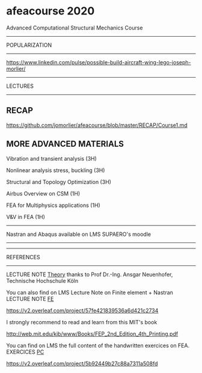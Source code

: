 # afeacourse 2020
Advanced Computational Structural Mechanics Course 

****
POPULARIZATION
****

https://www.linkedin.com/pulse/possible-build-aircraft-wing-lego-joseph-morlier/

****
LECTURES
****

## RECAP

https://github.com/jomorlier/afeacourse/blob/master/RECAP/Course1.md

## MORE ADVANCED MATERIALS 

Vibration and transient analysis (3H)

Nonlinear analysis stress, buckling (3H)

Structural and Topology Optimization (3H)

Airbus Overview on CSM (1H)

FEA for Multiphysics applications (1H)

V&V in FEA (1H)


****
Nastran and Abaqus available on LMS SUPAERO's moodle 
****

****
REFERENCES
****

LECTURE NOTE [Theory](https://web.calpoly.edu/~aneuenho/teaching/arce504coursematerial.pdf) thanks to Prof Dr.-Ing. Ansgar Neuenhofer, Technische Hochschule Köln

You can also find on LMS Lecture Note on Finite element + Nastran
LECTURE NOTE [FE](https://github.com/jomorlier/feacourse/blob/master/Courses/LectureNote.pdf)

https://v2.overleaf.com/project/57fe421839536a6d421c2734

I strongly recommend to read and learn from this MIT's book

http://web.mit.edu/kjb/www/Books/FEP_2nd_Edition_4th_Printing.pdf

You can find on LMS the full content of the handwritten exercices on FEA.
EXERCICES [PC](https://github.com/jomorlier/feacourse/blob/master/Courses/PC3A.pdf)

https://v2.overleaf.com/project/5b92449b27c88a7311a508fd








